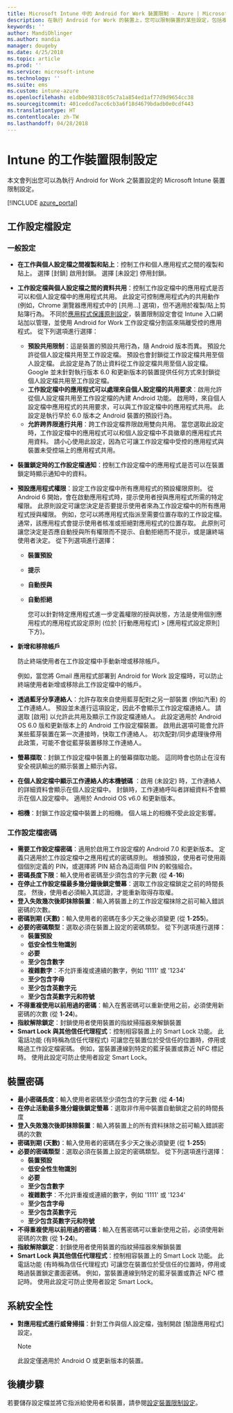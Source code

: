 ```yaml
---
title: Microsoft Intune 中的 Android for Work 裝置限制 - Azure | Microsoft Docs
description: 在執行 Android for Work 的裝置上，您可以限制裝置的某些設定，包括複製和貼上、顯示通知、應用程式權限、資料共用、密碼長度、登入失敗、使用指紋解除鎖定、重複使用密碼，以及啟用藍牙共用工作連絡人。
keywords: ''
author: MandiOhlinger
ms.author: mandia
manager: dougeby
ms.date: 4/25/2018
ms.topic: article
ms.prod: ''
ms.service: microsoft-intune
ms.technology: ''
ms.suite: ems
ms.custom: intune-azure
ms.openlocfilehash: e1db0e98318c05c7a1a854ed1af77d9d9654cc38
ms.sourcegitcommit: 401cedcd7acc6cb3a6f18d4679bdadb0e0cdf443
ms.translationtype: HT
ms.contentlocale: zh-TW
ms.lasthandoff: 04/28/2018
---
```

# <a name="work-device-restriction-settings-in-intune"></a>Intune 的工作裝置限制設定

本文會列出您可以為執行 Android for Work 之裝置設定的 Microsoft Intune 裝置限制設定。

[!INCLUDE [azure_portal](./includes/azure_portal.md)]

## <a name="work-profile-settings"></a>工作設定檔設定

### <a name="general-settings"></a>一般設定

- **在工作與個人設定檔之間複製和貼上**：控制工作和個人應用程式之間的複製和貼上。 選擇 [封鎖] 啟用封鎖。 選擇 [未設定] 停用封鎖。
- **工作設定檔與個人設定檔之間的資料共用**：控制工作設定檔中的應用程式是否可以和個人設定檔中的應用程式共用。 此設定可控制應用程式內的共用動作 (例如，Chrome 瀏覽器應用程式中的 [共用...] 選項)，但不適用於複製/貼上剪貼簿行為。 不同於[應用程式保護原則設定](https://docs.microsoft.com/intune-classic/deploy-use/protect-app-data-using-mobile-app-management-policies-with-microsoft-intune)，裝置限制設定會從 Intune 入口網站加以管理，並使用 Android for Work 工作設定檔分割區來隔離受控的應用程式。 從下列選項進行選擇：
  - **預設共用限制**：這是裝置的預設共用行為，隨 Android 版本而異。 預設允許從個人設定檔共用至工作設定檔。 預設也會封鎖從工作設定檔共用至個人設定檔。 此設定是為了防止資料從工作設定檔共用至個人設定檔。 Google 並未針對執行版本 6.0 和更新版本的裝置提供任何方式來封鎖從個人設定檔共用至工作設定檔。
  - **工作設定檔中的應用程式可以處理來自個人設定檔的共用要求**：啟用允許從個人設定檔共用至工作設定檔的內建 Android 功能。 啟用時，來自個人設定檔中應用程式的共用要求，可以與工作設定檔中的應用程式共用。 此設定是執行早於 6.0 版本之 Android 裝置的預設行為。
  - **允許跨界限進行共用**：跨工作設定檔界限啟用雙向共用。 當您選取此設定時，工作設定檔中的應用程式可以和個人設定檔中不具徽章的應用程式共用資料。 請小心使用此設定，因為它可讓工作設定檔中受控的應用程式與裝置未受控端上的應用程式共用。

- **裝置鎖定時的工作設定檔通知**：控制工作設定檔中的應用程式是否可以在裝置鎖定時顯示通知中的資料。
- **預設應用程式權限**：設定工作設定檔中所有應用程式的預設權限原則。 從 Android 6 開始，會在啟動應用程式時，提示使用者授與應用程式所需的特定權限。 此原則設定可讓您決定是否要提示使用者來為工作設定檔中的所有應用程式授與權限。 例如，您可以將應用程式指派至需要位置存取的工作設定檔。 通常，該應用程式會提示使用者核准或拒絕對應用程式的位置存取。 此原則可讓您決定是否應自動授與所有權限而不提示、自動拒絕而不提示，或是讓終端使用者決定。 從下列選項進行選擇：
  - **裝置預設**
  - **提示**
  - **自動授與**
  - **自動拒絕**

    您可以針對特定應用程式進一步定義權限的授與狀態，方法是使用個別應用程式的應用程式設定原則 (位於 [行動應用程式] > [應用程式設定原則] 下方)。

- **新增和移除帳戶**

   防止終端使用者在工作設定檔中手動新增或移除帳戶。

   例如，當您將 Gmail 應用程式部署到 Android for Work 設定檔時，可以防止終端使用者新增或移除此工作設定檔中的帳戶。

- **透過藍牙分享連絡人**：允許存取來自使用藍芽配對之另一部裝置 (例如汽車) 的工作連絡人。 預設並未進行這項設定，因此不會顯示工作設定檔連絡人。 請選取 [啟用] 以允許此共用及顯示工作設定檔連絡人。 此設定適用於 Android OS 6.0 版和更新版本上的 Android 工作設定檔裝置。 啟用此選項可能會允許某些藍芽裝置在第一次連接時，快取工作連絡人。 初次配對/同步處理後停用此政策，可能不會從藍芽裝置移除工作連絡人。

- **螢幕擷取**：封鎖工作設定檔中裝置上的螢幕擷取功能。 這同時會也防止在沒有安全視訊輸出的顯示裝置上顯示內容。

- **在個人設定檔中顯示工作連絡人的本機號碼** ：啟用 (未設定) 時，工作連絡人的詳細資料會顯示在個人設定檔中。 封鎖時，工作連絡呼叫者詳細資料不會顯示在個人設定檔中。 適用於 Android OS v6.0 和更新版本。

- **相機**：封鎖工作設定檔中裝置上的相機。 個人端上的相機不受此設定影響。

### <a name="work-profile-password"></a>工作設定檔密碼

- **需要工作設定檔密碼**：適用於啟用工作設定檔的 Android 7.0 和更新版本。 定義只適用於工作設定檔中之應用程式的密碼原則。 根據預設，使用者可使用兩個個別定義的 PIN，或選擇將 PIN 結合為這兩個 PIN 的較強組合。
- **密碼長度下限**：輸入使用者密碼至少須包含的字元數 (從 **4**-**16**)
- **在停止工作設定檔最多幾分鐘後鎖定螢幕**：選取工作設定檔鎖定之前的時間長度。 然後，使用者必須輸入其認證，才能重新取得存取權。
- **登入失敗幾次後即抹除裝置**：輸入將裝置上的工作設定檔抹除之前可輸入錯誤密碼的次數。
- **密碼到期 (天數)**：輸入使用者的密碼在多少天之後必須變更 (從 **1**-**255**)。
- **必要的密碼類型**：選取必須在裝置上設定的密碼類型。 從下列選項進行選擇：
  - **裝置預設**
  - **低安全性生物識別**
  - **必要**
  - **至少包含數字**
  - **複雜數字**：不允許重複或連續的數字，例如 '1111' 或 '1234'
  - **至少包含字母**
  - **至少包含英數字元**
  - **至少包含英數字元和符號**
- **不得重複使用以前用過的密碼**：輸入在舊密碼可以重新使用之前，必須使用新密碼的次數 (從 **1**-**24**)。
- **指紋解除鎖定**：封鎖使用者使用裝置的指紋掃描器來解鎖裝置
- **Smart Lock 與其他信任代理程式**：控制相容裝置上的 Smart Lock 功能。 此電話功能 (有時稱為信任代理程式) 可讓您在裝置位於受信任的位置時，停用或略過工作設定檔密碼。 例如，當裝置連線到特定的藍牙裝置或靠近 NFC 標記時。 使用此設定可防止使用者設定 Smart Lock。

## <a name="device-password"></a>裝置密碼

- **最小密碼長度**：輸入使用者密碼至少須包含的字元數 (從 **4**-**14**)
- **在停止活動最多幾分鐘後鎖定螢幕**：選取非作用中裝置自動鎖定之前的時間長度
- **登入失敗幾次後即抹除裝置**：輸入將裝置上的所有資料抹除之前可輸入錯誤密碼的次數
- **密碼到期 (天數)**：輸入使用者的密碼在多少天之後必須變更 (從 **1**-**255**)
- **必要的密碼類型**：選取必須在裝置上設定的密碼類型。 從下列選項進行選擇：
  - **裝置預設**
  - **低安全性生物識別**
  - **必要**
  - **至少包含數字**
  - **複雜數字**：不允許重複或連續的數字，例如 '1111' 或 '1234'
  - **至少包含字母**
  - **至少包含英數字元**
  - **至少包含英數字元和符號**
- **不得重複使用以前用過的密碼**：輸入在舊密碼可以重新使用之前，必須使用新密碼的次數 (從 **1**-**24**)。
- **指紋解除鎖定**：封鎖使用者使用裝置的指紋掃描器來解鎖裝置
- **Smart Lock 與其他信任代理程式**：控制相容裝置上的 Smart Lock 功能。 此電話功能 (有時稱為信任代理程式) 可讓您在裝置位於受信任的位置時，停用或略過裝置鎖定畫面密碼。 例如，當裝置連線到特定的藍牙裝置或靠近 NFC 標記時。 使用此設定可防止使用者設定 Smart Lock。

## <a name="system-security"></a>系統安全性

- **對應用程式進行威脅掃描**：針對工作與個人設定檔，強制開啟 [驗證應用程式] 設定。

   > [!Note]
   > 此設定僅適用於 Android O 或更新版本的裝置。

## <a name="next-step"></a>後續步驟

若要儲存設定檔並將它指派給使用者和裝置，請參閱[設定裝置限制設定](device-restrictions-configure.md)。
